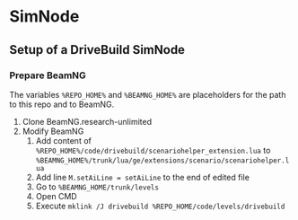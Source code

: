 # SimNode
## Setup of a DriveBuild SimNode
### Prepare BeamNG
The variables `%REPO_HOME%` and `%BEAMNG_HOME%` are placeholders for the path to this repo and to BeamNG.
1. Clone BeamNG.research-unlimited
1. Modify BeamNG
    1. Add content of `%REPO_HOME%/code/drivebuild/scenariohelper_extension.lua` to `%BEAMNG_HOME%/trunk/lua/ge/extensions/scenario/scenariohelper.lua`
    1. Add line `M.setAiLine = setAiLine` to the end of edited file
    1. Go to `%BEAMNG_HOME/trunk/levels`
    1. Open CMD
    1. Execute `mklink /J drivebuild %REPO_HOME/code/levels/drivebuild`

